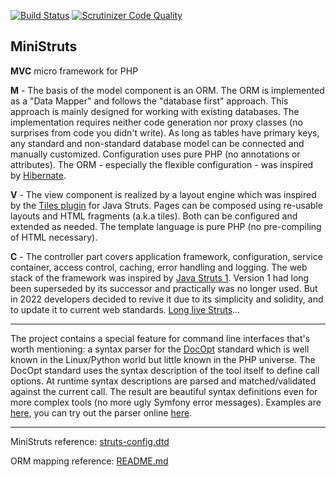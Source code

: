 [![Build Status](https://scrutinizer-ci.com/g/rosasurfer/ministruts/badges/build.png?b=master)](https://scrutinizer-ci.com/g/rosasurfer/ministruts/build-status/master)
[![Scrutinizer Code Quality](https://scrutinizer-ci.com/g/rosasurfer/ministruts/badges/quality-score.png?b=master)](https://scrutinizer-ci.com/g/rosasurfer/ministruts/?branch=master)


MiniStruts
----------
**MVC** micro framework for PHP


**M** - The basis of the model component is an ORM. The ORM is implemented as a "Data Mapper" and follows the "database first" approach.
This approach is mainly designed for working with existing databases. The implementation requires neither code generation nor proxy classes
(no surprises from code you didn't write). As long as tables have primary keys, any standard and non-standard database model can be connected
and manually customized. Configuration uses pure PHP (no annotations or attributes). The ORM - especially the flexible configuration - was
inspired by [Hibernate](https://hibernate.org/).


**V** - The view component is realized by a layout engine which was inspired by the [Tiles plugin](https://struts.apache.org/plugins/tiles/)
for Java Struts. Pages can be composed using re-usable layouts and HTML fragments (a.k.a tiles). Both can be configured and extended as needed.
The template language is pure PHP (no pre-compiling of HTML necessary).


**C** - The controller part covers application framework, configuration, service container, access control, caching, error handling and
logging. The web stack of the framework was inspired by [Java Struts 1](https://struts.apache.org/). Version 1 had long been superseded by
its successor and practically was no longer used. But in 2022 developers decided to revive it due to its simplicity and solidity, and to
update it to current web standards. [Long live Struts](https://weblegacy.github.io/struts1/)...

---
The project contains a special feature for command line interfaces that's worth mentioning: a syntax parser for the [DocOpt](http://docopt.org/)
standard which is well known in the Linux/Python world but little known in the PHP universe. The DocOpt standard uses the syntax description 
of the tool itself to define call options. At runtime syntax descriptions are parsed and matched/validated against the current call. The result
are beautiful syntax definitions even for more complex tools (no more ugly Symfony error messages).
Examples are [here](src/console/docopt/examples/git), you can try out the parser online [here](http://try.docopt.org/).

---
MiniStruts reference: [struts-config.dtd](src/struts/dtd/struts-config.dtd)

ORM mapping reference: [README.md](src/db/orm/README.md)
